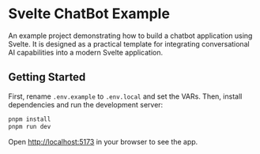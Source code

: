 # Svelte ChatBot Example

An example project demonstrating how to build a chatbot application using Svelte. It is designed as a practical template for integrating conversational AI capabilities into a modern Svelte application.

## Getting Started

First, rename `.env.example` to `.env.local` and set the VARs. 
Then, install dependencies and run the development server:

```bash
pnpm install
pnpm run dev
```

Open [http://localhost:5173](http://localhost:5173) in your browser to see the app.

